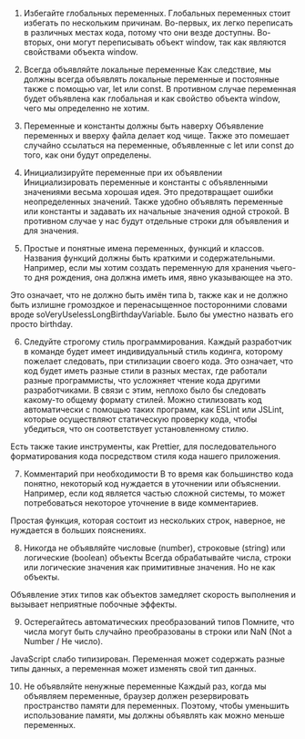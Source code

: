1. Избегайте глобальных переменных.
Глобальных переменных стоит избегать по нескольким причинам.
Во-первых, их легко переписать в различных местах кода, потому что они везде доступны. Во-вторых, они могут переписывать объект window, так как являются свойствами объекта window.

2. Всегда объявляйте локальные переменные
Как следствие, мы должны всегда объявлять локальные переменные и постоянные также с помощью var, let или const. В противном случае переменная будет объявлена как глобальная и как свойство объекта window, чего мы определенно не хотим.

3. Переменные и константы должны быть наверху
Объявление переменных и вверху файла делает код чище. Также это помешает случайно ссылаться на переменные, объявленные с let или const до того, как они будут определены.

4. Инициализируйте переменные при их объявлении
Инициализировать переменные и константы с объявленными значениями весьма хорошая идея. Это предотвращает ошибки неопределенных значений. Также удобно объявлять переменные или константы и задавать их начальные значения одной строкой.
В противном случае у нас будут отдельные строки для объявления и для значения.

5. Простые и понятные имена переменных, функций и классов.
Названия функций должны быть краткими и содержательными. Например, если мы хотим создать переменную для хранения чьего-то дня рождения, она должна иметь имя, явно указывающее на это.

Это означает, что не должно быть имён типа b, также как и не должно быть излишне громоздкое и перенасыщенное посторонними словами вроде soVeryUselessLongBirthdayVariable. Было бы уместно назвать его просто birthday.

6. Следуйте строгому стиль программирования.
Каждый разработчик в команде будет имеет индивидуальный стиль кодинга, которому пожелает следовать, при стилизации своего кода. Это означает, что код будет иметь разные стили в разных местах, где работали разные программисты, что усложняет чтение кода другими разработчиками. В связи с этим, неплохо было бы следовать какому-то общему формату стилей. Можно стилизовать код автоматически с помощью таких программ, как ESLint или JSLint, которые осуществляют статическую проверку кода, чтобы убедиться, что он соответствует установленному стилю.

Есть также такие инструменты, как Prettier, для последовательного форматирования кода посредством стиля кода нашего приложения.

7. Комментарий при необходимости
В то время как большинство кода понятно, некоторый код нуждается в уточнении или объяснении. Например, если код является частью сложной системы, то может потребоваться некоторое уточнение в виде комментариев.

Простая функция, которая состоит из нескольких строк, наверное, не нуждается в больших пояснениях.

8. Никогда не объявляйте числовые (number), строковые (string) или логические (boolean) объекты
Всегда обрабатывайте числа, строки или логические значения как примитивные значения. Но не как объекты.

Объявление этих типов как объектов замедляет скорость выполнения и вызывает неприятные побочные эффекты.

9. Остерегайтесь автоматических преобразований типов
Помните, что числа могут быть случайно преобразованы в строки или NaN (Not a Number / Не число).

JavaScript слабо типизирован. Переменная может содержать разные типы данных, а переменная может изменять свой тип данных.

10. Не объявляйте ненужные переменные
Каждый раз, когда мы объявляем переменные, браузер должен резервировать пространство памяти для переменных. Поэтому, чтобы уменьшить использование памяти, мы должны объявлять как можно меньше переменных.